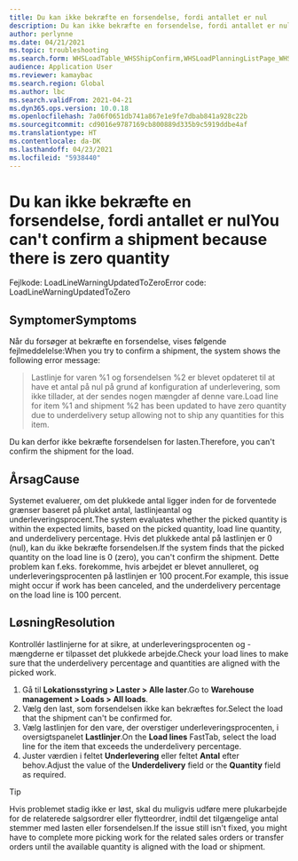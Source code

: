 ```yaml
---
title: Du kan ikke bekræfte en forsendelse, fordi antallet er nul
description: Du kan ikke bekræfte en forsendelse, fordi antallet er nul
author: perlynne
ms.date: 04/21/2021
ms.topic: troubleshooting
ms.search.form: WHSLoadTable_WHSShipConfirm,WHSLoadPlanningListPage_WHSShipConfirm,WHSLoadPlanningWorkbench_WHSShipConfirm,WHSTransportLoad_WHSShipConfirm,WHSShipPlanningListPage_WHSShipConfirm,WHSShipmentDetails_WHSShipConfirm,WHSWorkTable_WHSShipConfirm,WHSWorkTableListPage_WHSShipConfirm,Dialog_WHSOutboundShipConfirmController_WHSOutboundShipConfirm
audience: Application User
ms.reviewer: kamaybac
ms.search.region: Global
ms.author: lbc
ms.search.validFrom: 2021-04-21
ms.dyn365.ops.version: 10.0.18
ms.openlocfilehash: 7a06f0651db741a867e1e9fe7dbab841a928c22b
ms.sourcegitcommit: cd9016e9787169cb800889d335b9c5919ddbe4af
ms.translationtype: HT
ms.contentlocale: da-DK
ms.lasthandoff: 04/23/2021
ms.locfileid: "5938440"
---
```

# <a name="you-cant-confirm-a-shipment-because-there-is-zero-quantity"></a><span data-ttu-id="1725c-103">Du kan ikke bekræfte en forsendelse, fordi antallet er nul</span><span class="sxs-lookup"><span data-stu-id="1725c-103">You can't confirm a shipment because there is zero quantity</span></span>

<span data-ttu-id="1725c-104">Fejlkode: LoadLineWarningUpdatedToZero</span><span class="sxs-lookup"><span data-stu-id="1725c-104">Error code: LoadLineWarningUpdatedToZero</span></span>

## <a name="symptoms"></a><span data-ttu-id="1725c-105">Symptomer</span><span class="sxs-lookup"><span data-stu-id="1725c-105">Symptoms</span></span>

<span data-ttu-id="1725c-106">Når du forsøger at bekræfte en forsendelse, vises følgende fejlmeddelelse:</span><span class="sxs-lookup"><span data-stu-id="1725c-106">When you try to confirm a shipment, the system shows the following error message:</span></span>

> <span data-ttu-id="1725c-107">Lastlinje for varen %1 og forsendelsen %2 er blevet opdateret til at have et antal på nul på grund af konfiguration af underlevering, som ikke tillader, at der sendes nogen mængder af denne vare.</span><span class="sxs-lookup"><span data-stu-id="1725c-107">Load line for item %1 and shipment %2 has been updated to have zero quantity due to underdelivery setup allowing not to ship any quantities for this item.</span></span>

<span data-ttu-id="1725c-108">Du kan derfor ikke bekræfte forsendelsen for lasten.</span><span class="sxs-lookup"><span data-stu-id="1725c-108">Therefore, you can't confirm the shipment for the load.</span></span>

## <a name="cause"></a><span data-ttu-id="1725c-109">Årsag</span><span class="sxs-lookup"><span data-stu-id="1725c-109">Cause</span></span>

<span data-ttu-id="1725c-110">Systemet evaluerer, om det plukkede antal ligger inden for de forventede grænser baseret på plukket antal, lastlinjeantal og underleveringsprocent.</span><span class="sxs-lookup"><span data-stu-id="1725c-110">The system evaluates whether the picked quantity is within the expected limits, based on the picked quantity, load line quantity, and underdelivery percentage.</span></span> <span data-ttu-id="1725c-111">Hvis det plukkede antal på lastlinjen er 0 (nul), kan du ikke bekræfte forsendelsen.</span><span class="sxs-lookup"><span data-stu-id="1725c-111">If the system finds that the picked quantity on the load line is 0 (zero), you can't confirm the shipment.</span></span> <span data-ttu-id="1725c-112">Dette problem kan f.eks. forekomme, hvis arbejdet er blevet annulleret, og underleveringsprocenten på lastlinjen er 100 procent.</span><span class="sxs-lookup"><span data-stu-id="1725c-112">For example, this issue might occur if work has been canceled, and the underdelivery percentage on the load line is 100 percent.</span></span>

## <a name="resolution"></a><span data-ttu-id="1725c-113">Løsning</span><span class="sxs-lookup"><span data-stu-id="1725c-113">Resolution</span></span>

<span data-ttu-id="1725c-114">Kontrollér lastlinjerne for at sikre, at underleveringsprocenten og -mængderne er tilpasset det plukkede arbejde.</span><span class="sxs-lookup"><span data-stu-id="1725c-114">Check your load lines to make sure that the underdelivery percentage and quantities are aligned with the picked work.</span></span>

1. <span data-ttu-id="1725c-115">Gå til **Lokationsstyring \> Laster \> Alle laster**.</span><span class="sxs-lookup"><span data-stu-id="1725c-115">Go to **Warehouse management \> Loads \> All loads**.</span></span>
1. <span data-ttu-id="1725c-116">Vælg den last, som forsendelsen ikke kan bekræftes for.</span><span class="sxs-lookup"><span data-stu-id="1725c-116">Select the load that the shipment can't be confirmed for.</span></span>
1. <span data-ttu-id="1725c-117">Vælg lastlinjen for den vare, der overstiger underleveringsprocenten, i oversigtspanelet **Lastlinjer**.</span><span class="sxs-lookup"><span data-stu-id="1725c-117">On the **Load lines** FastTab, select the load line for the item that exceeds the underdelivery percentage.</span></span>
1. <span data-ttu-id="1725c-118">Juster værdien i feltet **Underlevering** eller feltet **Antal** efter behov.</span><span class="sxs-lookup"><span data-stu-id="1725c-118">Adjust the value of the **Underdelivery** field or the **Quantity** field as required.</span></span>

> [!TIP]
> <span data-ttu-id="1725c-119">Hvis problemet stadig ikke er løst, skal du muligvis udføre mere plukarbejde for de relaterede salgsordrer eller flytteordrer, indtil det tilgængelige antal stemmer med lasten eller forsendelsen.</span><span class="sxs-lookup"><span data-stu-id="1725c-119">If the issue still isn't fixed, you might have to complete more picking work for the related sales orders or transfer orders until the available quantity is aligned with the load or shipment.</span></span>
